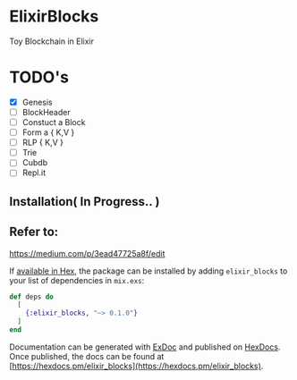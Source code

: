 # ElixirBlocks
  Toy Blockchain in Elixir

# TODO's
- [x] Genesis
- [ ] BlockHeader
- [ ] Constuct a Block
- [ ] Form a { K,V }
- [ ] RLP { K,V }
- [ ] Trie
- [ ] Cubdb
- [ ] Repl.it

## Installation( In Progress.. )

## Refer to:
https://medium.com/p/3ead47725a8f/edit

If [available in Hex](https://hex.pm/docs/publish), the package can be installed
by adding `elixir_blocks` to your list of dependencies in `mix.exs`:

```elixir
def deps do
  [
    {:elixir_blocks, "~> 0.1.0"}
  ]
end
```

Documentation can be generated with [ExDoc](https://github.com/elixir-lang/ex_doc)
and published on [HexDocs](https://hexdocs.pm). Once published, the docs can
be found at [https://hexdocs.pm/elixir_blocks](https://hexdocs.pm/elixir_blocks).
